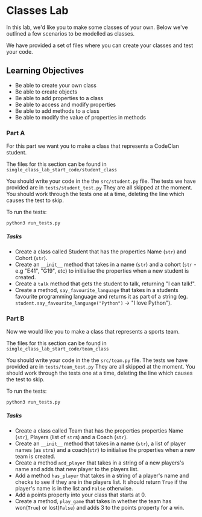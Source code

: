 # Classes Lab 

In this lab, we'd like you to make some classes of your own. Below we've outlined a few scenarios to be modelled as classes. 

We have provided a set of files where you can create your classes and test your code.

## Learning Objectives

- Be able to create your own class
- Be able to create objects
- Be able to add properties to a class
- Be able to access and modify properties
- Be able to add methods to a class
- Be able to modify the value of properties in methods

### Part A

For this part we want you to make a class that represents a CodeClan student.

The files for this section can be found in `single_class_lab_start_code/student_class`

You should write your code in the the `src/student.py` file.
The tests we have provided are in `tests/student_test.py` They are all skipped at the moment. You should work through the tests one at a time, deleting the line which causes the test to skip.

To run the tests:

`python3 run_tests.py`

##### Tasks

- Create a class called Student that has the properties Name (`str`) and Cohort (`str`).
- Create an `__init__` method that takes in a name (`str`) and a cohort (`str` - e.g "E41", "G19", etc) to initialise the properties when a new student is created.
- Create a `talk` method that gets the student to talk, returning "I can talk!".
- Create a method, `say_favourite_language` that takes in a students favourite programming language and returns it as part of a string (eg. `student.say_favourite_language("Python")` -> "I love Python").

### Part B

Now we would like you to make a class that represents a sports team.

The files for this section can be found in `single_class_lab_start_code/team_class`

You should write your code in the the `src/team.py` file.
The tests we have provided are in `tests/team_test.py` They are all skipped at the moment. You should work through the tests one at a time, deleting the line which causes the test to skip.

To run the tests:

`python3 run_tests.py`

##### Tasks

- Create a class called Team that has the properties properties Name (`str`), Players (list of `str`s) and a Coach (`str`).
- Create an `__init__` method that takes in a name (`str`), a list of player names (as `str`s) and a coach(`str`) to initialise the properties when a new team is created.
- Create a method `add_player` that takes in a string of a new players's name and adds that new player to the players list.
- Add a method `has_player` that takes in a string of a player's name and checks to see if they are in the players list. It should return `True` if the player's name is in the list and `False` otherwise.
- Add a points property into your class that starts at 0.
- Create a method, `play_game` that takes in whether the team has won(`True`) or lost(`False`) and adds 3 to the points property for a win.


